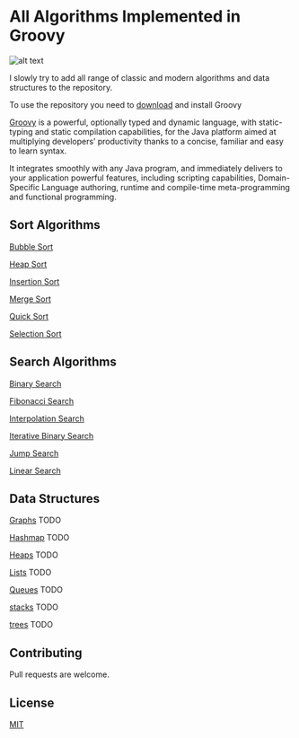 # All Algorithms Implemented in Groovy
![alt text](https://raw.githubusercontent.com/groovy/artwork/master/medium.png)

I slowly try to add all range of classic and modern algorithms and data structures to the repository.

To use the repository you need to [download](https://groovy.apache.org/download.html) and install Groovy

[Groovy](https://groovy-lang.org/) is a powerful, optionally typed and dynamic language, with static-typing and static compilation capabilities, for the Java platform aimed at multiplying developers’ productivity thanks to a concise, familiar and easy to learn syntax.

It integrates smoothly with any Java program, and immediately delivers to your application powerful features, including scripting capabilities, Domain-Specific Language authoring, runtime and compile-time meta-programming and functional programming. 

## Sort Algorithms
   [Bubble Sort](/sorts/BubbleSort.groovy)
   
   [Heap Sort](/sorts/HeapSort.groovy)
   
   [Insertion Sort](/sorts/InsertionSort.groovy)
   
   [Merge Sort](/sorts/MergeSort.groovy)
   
   [Quick Sort](/sorts/QuickSort.groovy)
   
   [Selection Sort](/sorts/SelectionSort.groovy)
  
## Search Algorithms
   [Binary Search](/searches/BinarySearch.groovy)
   
   [Fibonacci Search](/searches/FibonacciSearch.groovy)
    
   [Interpolation Search](/searches/InterpolationSearch.groovy)
   
   [Iterative Binary Search](/searches/IterativeBinarySearch.groovy)

   [Jump Search](/searches/JumpSearch.groovy)

   [Linear Search](/searches/LinearSearch.groovy)

## Data Structures
   [Graphs](/datastructures/graphs) TODO
   
   [Hashmap](/datastructures/hashmap) TODO
   
   [Heaps](/datastructures/heaps) TODO
   
   [Lists](/datastructures/lists) TODO
   
   [Queues](/datastructures/queues) TODO
   
   [stacks](/datastructures/stacks) TODO
   
   [trees](/datastructures/trees) TODO


## Contributing
Pull requests are welcome. 

## License
[MIT](LICENSE)

